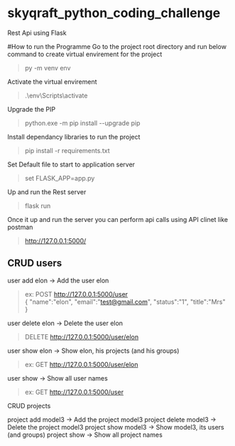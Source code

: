 # skyqraft_python_coding_challenge
Rest Api using Flask 

#How to run the Programme 
Go to the project root directory and run below command to create virtual envirement for the project
>py -m venv env

Activate the virtual envirement
>.\env\Scripts\activate
 
Upgrade the PIP
>python.exe -m pip install --upgrade pip
 
Install dependancy libraries to run the project 
>pip install -r requirements.txt

Set Default file to start to application server
>set FLASK_APP=app.py

Up and run the Rest server 
>flask run   
  
Once it up and run the server you can perform api calls using API clinet like postman
>http://127.0.0.1:5000/


CRUD users
-----------------------------------------
user add elon       -> Add the user elon
>ex: POST http://127.0.0.1:5000/user     
>{
>"name":"elon",
>"email":"test@gmail.com",
> "status":"1",
> "title":"Mrs"  
> }

user delete elon    -> Delete the user elon
>DELETE http://127.0.0.1:5000/user/elon

user show elon      -> Show elon, his projects (and his groups)
> ex: GET http://127.0.0.1:5000/user/elon


user show           -> Show all user names
>ex: GET http://127.0.0.1:5000/user


CRUD projects

project add model3    -> Add the project model3
project delete model3 -> Delete the project model3
project show model3   -> Show model3, its users (and groups)
project show          -> Show all project names

